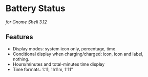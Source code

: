 Battery Status
====================================

*for Gnome Shell 3.12*

Features
--------

* Display modes: system icon only, percentage, time.
* Conditional display when charging/charged: icon, icon and label, nothing.
* Hours/minutes and total-minutes time display
* Time formats: 1:11, 1h11m, 1'11"

